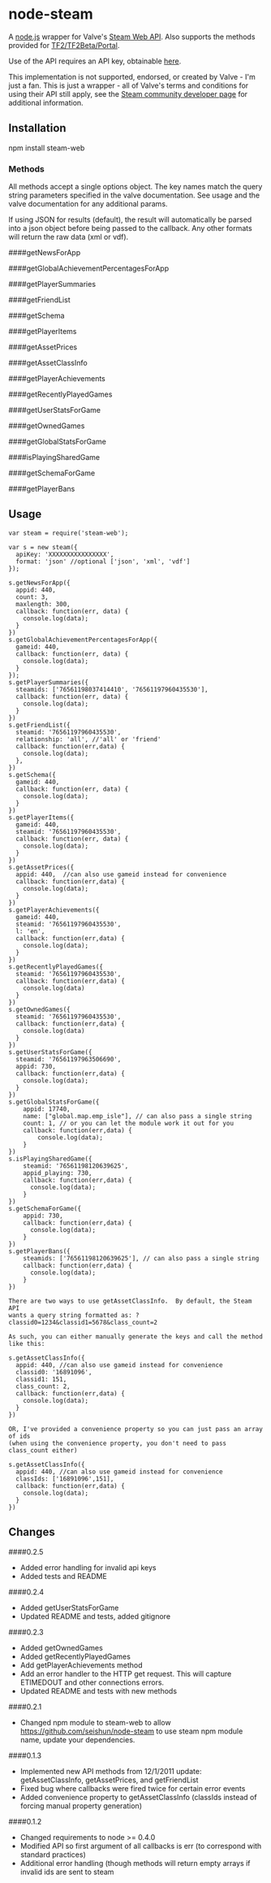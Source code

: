 # node-steam

A [node.js](http://github.com/joyent/node) wrapper for Valve's [Steam Web API](http://developer.valvesoftware.com/wiki/Steam_Web_API).  Also supports the methods provided for [TF2/TF2Beta/Portal](http://wiki.teamfortress.com/wiki/WebAPI).

Use of the API requires an API key, obtainable [here](http://steamcommunity.com/dev/apikey).

This implementation is not supported, endorsed, or created by Valve - I'm just a fan.  This is just a wrapper - all of Valve's terms and conditions for using their API still apply, see the [Steam community developer page](http://steamcommunity.com/dev) for additional information.

## Installation

  npm install steam-web


### Methods

  All methods accept a single options object.  The key names match the query string parameters specified in the valve documentation. See usage and the valve documentation for any additional params.

  If using JSON for results (default), the result will automatically be parsed into a json object before being passed to the callback.  Any other formats will return the raw data (xml or vdf).

####getNewsForApp


####getGlobalAchievementPercentagesForApp


####getPlayerSummaries


####getFriendList


####getSchema


####getPlayerItems


####getAssetPrices


####getAssetClassInfo


####getPlayerAchievements


####getRecentlyPlayedGames


####getUserStatsForGame


####getOwnedGames


####getGlobalStatsForGame


####isPlayingSharedGame


####getSchemaForGame


####getPlayerBans

## Usage

    var steam = require('steam-web');

    var s = new steam({
      apiKey: 'XXXXXXXXXXXXXXXX',
      format: 'json' //optional ['json', 'xml', 'vdf']
    });

    s.getNewsForApp({
      appid: 440,
      count: 3,
      maxlength: 300,
      callback: function(err, data) {
        console.log(data);
      }
    })
    s.getGlobalAchievementPercentagesForApp({
      gameid: 440,
      callback: function(err, data) {
        console.log(data);
      }
    });
    s.getPlayerSummaries({
      steamids: ['76561198037414410', '76561197960435530'],
      callback: function(err, data) {
        console.log(data);
      }
    })
    s.getFriendList({
      steamid: '76561197960435530',
      relationship: 'all', //'all' or 'friend'
      callback: function(err,data) {
        console.log(data);
      },
    })
    s.getSchema({
      gameid: 440,
      callback: function(err, data) {
        console.log(data);
      }
    })
    s.getPlayerItems({
      gameid: 440,
      steamid: '76561197960435530',
      callback: function(err, data) {
        console.log(data);
      }
    })
    s.getAssetPrices({
      appid: 440,  //can also use gameid instead for convenience
      callback: function(err,data) {
        console.log(data);
      }
    })
    s.getPlayerAchievements({
      gameid: 440,
      steamid: '76561197960435530',
      l: 'en',
      callback: function(err,data) {
        console.log(data);
      }
    })
    s.getRecentlyPlayedGames({
      steamid: '76561197960435530',
      callback: function(err,data) {
        console.log(data)
      }
    })
    s.getOwnedGames({
      steamid: '76561197960435530',
      callback: function(err,data) {
        console.log(data)
      }
    })
    s.getUserStatsForGame({
      steamid: '76561197963506690',
      appid: 730,
      callback: function(err,data) {
        console.log(data);
      }
    })
    s.getGlobalStatsForGame({
        appid: 17740,
        name: ["global.map.emp_isle"], // can also pass a single string
        count: 1, // or you can let the module work it out for you
        callback: function(err,data) {
            console.log(data);
        }
    })
    s.isPlayingSharedGame({
        steamid: '76561198120639625',
        appid_playing: 730,
        callback: function(err,data) {
          console.log(data);
        }
    })
    s.getSchemaForGame({
        appid: 730,
        callback: function(err,data) {
          console.log(data);
        }
    })
    s.getPlayerBans({
        steamids: ['76561198120639625'], // can also pass a single string
        callback: function(err,data) {
          console.log(data);
        }
    })

    There are two ways to use getAssetClassInfo.  By default, the Steam API
    wants a query string formatted as: ?classid0=1234&classid1=5678&class_count=2

    As such, you can either manually generate the keys and call the method like this:

    s.getAssetClassInfo({
      appid: 440, //can also use gameid instead for convenience
      classid0: '16891096',
      classid1: 151,
      class_count: 2,
      callback: function(err,data) {
        console.log(data);
      }
    })

    OR, I've provided a convenience property so you can just pass an array of ids
    (when using the convenience property, you don't need to pass class_count either)

    s.getAssetClassInfo({
      appid: 440, //can also use gameid instead for convenience
      classIds: ['16891096',151],
      callback: function(err,data) {
        console.log(data);
      }
    })


## Changes

####0.2.5
* Added error handling for invalid api keys
* Added tests and README

####0.2.4
* Added getUserStatsForGame
* Updated README and tests, added gitignore

####0.2.3
* Added getOwnedGames
* Added getRecentlyPlayedGames
* Add getPlayerAchievements method
* Add an error handler to the HTTP get request. This will capture ETIMEDOUT and other connections errors.
* Updated README and tests with new methods

####0.2.1
* Changed npm module to steam-web to allow https://github.com/seishun/node-steam to use steam npm module name, update your dependencies.

####0.1.3
* Implemented new API methods from 12/1/2011 update: getAssetClassInfo, getAssetPrices, and getFriendList
* Fixed bug where callbacks were fired twice for certain error events
* Added convenience property to getAssetClassInfo (classIds instead of forcing manual property generation)

####0.1.2
* Changed requirements to node >= 0.4.0
* Modified API so first argument of all callbacks is err (to correspond with standard practices)
* Additional error handling (though methods will return empty arrays if invalid ids are sent to steam
